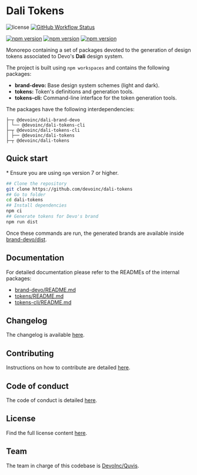 # Dali Tokens

![license](https://img.shields.io/github/license/devoinc/dali-tokens)
[![GitHub Workflow Status](https://img.shields.io/github/workflow/status/devoinc/dali-tokens/ci)](https://github.com/devoinc/dali-tokens/actions/workflows/ci.yml)

[![npm version](https://img.shields.io/npm/v/@devoinc/dali-tokens?label=%40devoinc%2Fdali-tokens)](https://www.npmjs.com/package/@devoinc/dali-tokens)
[![npm version](https://img.shields.io/npm/v/@devoinc/dali-tokens-cli?label=%40devoinc%2Fdali-tokens-cli)](https://www.npmjs.com/package/@devoinc/dali-tokens-cli)
[![npm version](https://img.shields.io/npm/v/@devoinc/dali-brand-devo?label=%40devoinc%2Fdali-brand-devo)](https://www.npmjs.com/package/@devoinc/dali-brand-devo)

Monorepo containing a set of packages devoted to the generation of design tokens associated to Devo's **Dali** design system.

The project is built using `npm workspaces` and contains the following packages:

- **brand-devo:** Base design system schemes (light and dark).
- **tokens:** Token's definitions and generation tools.
- **tokens-cli:** Command-line interface for the token generation tools.

The packages have the following interdependencies:

```
├─┬ @devoinc/dali-brand-devo
│ └── @devoinc/dali-tokens-cli
├─┬ @devoinc/dali-tokens-cli
│ ├── @devoinc/dali-tokens
├─┬ @devoinc/dali-tokens
```

## Quick start

\* Ensure you are using `npm` version 7 or higher.

```sh
## Clone the repository
git clone https://github.com/devoinc/dali-tokens
## Go to folder
cd dali-tokens
## Install dependencies
npm ci
## Generate tokens for Devo's brand
npm run dist
```

Once these commands are run, the generated brands are available inside [brand-devo/dist](./brand-devo/dist/).

## Documentation

For detailed documentation please refer to the READMEs of the internal packages:

- [brand-devo/README.md](./brand-devo/README.md)
- [tokens/README.md](./tokens/README.md)
- [tokens-cli/README.md](./tokens-cli/README.md)

## Changelog

The changelog is available [here](./CHANGELOG.md).

## Contributing

Instructions on how to contribute are detailed [here](./CONTRIBUTING.md).

## Code of conduct

The code of conduct is detailed [here](CODE_OF_CONDUCT.md).

## License

Find the full license content [here](LICENSE).

## Team

The team in charge of this codebase is [DevoInc/Quvis](https://github.com/orgs/DevoInc/teams/quvis).
